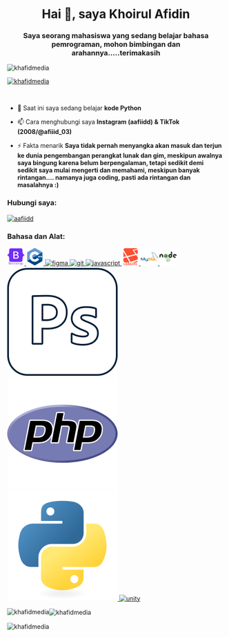 <h1 align="center">Hai 👋, saya Khoirul Afidin</h1>
<h3 align="center">Saya seorang mahasiswa yang sedang belajar bahasa pemrograman, mohon bimbingan dan arahannya.....terimakasih</h3>

<p align="left"> <img src="https://komarev.com/ghpvc/?username=khafidmedia&label=Profile%20views&color=0e75b6&style=flat" alt="khafidmedia" /> </p>

<p align="left"> <a href="https://github.com/ryo-ma/github-profile-trophy"><img src="https://github-profile-trophy.vercel.app/?username=khafidmedia" alt="khafidmedia" /></a> </p>

<p align="left"> <a href="https://twitter.com/" target="blank"><img src="https://img.shields.io/twitter/follow/?logo=twitter&style=for-the-badge" alt="" /></a> </p>

- 🌱 Saat ini saya sedang belajar **kode Python**

- 📫 Cara menghubungi saya **Instagram (aafiidd) & TikTok (2008/@afiiid_03)**

- ⚡ Fakta menarik **Saya tidak pernah menyangka akan masuk dan terjun ke dunia pengembangan perangkat lunak dan gim, meskipun awalnya saya bingung karena belum berpengalaman, tetapi sedikit demi sedikit saya mulai mengerti dan memahami, meskipun banyak rintangan.... namanya juga coding, pasti ada rintangan dan masalahnya :)**

<h3 align="left">Hubungi saya:</h3>
<p align="left">
<a href="https://instagram.com/aafiidd" target="blank"><img align="center" src="https://raw.githubusercontent.com/rahuldkjain/github-profile-readme-generator/master/src/images/icons/Social/instagram.svg" alt="aafiidd" height="30" width="40" /></a>
</p>

<h3 align="left">Bahasa dan Alat:</h3>
<p align="left"> <a href="https://getbootstrap.com" target="_blank" rel="noreferrer"> <img src="https://raw.githubusercontent.com/devicons/devicon/master/icons/bootstrap/bootstrap-plain-wordmark.svg" alt="bootstrap" width="40" height="40"/> </a> <a href="https://www.w3schools.com/cpp/" target="_blank" rel="noreferrer"> <img src="https://raw.githubusercontent.com/devicons/devicon/master/icons/cplusplus/cplusplus-original.svg" alt="cplusplus" width="40" height="40"/> </a> <a href="https://www.figma.com/" target="_blank" rel="noreferrer"> <img src="https://www.vectorlogo.zone/logos/figma/ikon-figma.svg" alt="figma" lebar="40" tinggi="40"/> </a> <a href="https://git-scm.com/" target="_blank" rel="noreferrer"> <img src="https://www.vectorlogo.zone/logos/git-scm/ikon-git-scm.svg" alt="git" lebar="40" tinggi="40"/> </a> <a href="https://developer.mozilla.org/en-US/docs/Web/JavaScript" target="_blank" rel="noreferrer"> <img src="https://raw.githubusercontent.com/devicons/devicon/master/ikon/javascript/javascript-original.svg" alt="javascript" lebar="40" tinggi="40"/> </a> <a href="https://laravel.com/" target="_blank" rel="noreferrer"> <img src="https://raw.githubusercontent.com/devicons/devicon/master/icons/laravel/laravel-plain-wordmark.svg" alt="laravel" width="40" height="40"/> </a> <a href="https://www.mysql.com/" target="_blank" rel="noreferrer"> <img src="https://raw.githubusercontent.com/devicons/devicon/master/icons/mysql/mysql-original-wordmark.svg" alt="mysql" width="40" height="40"/> </a> <a href="https://nodejs.org" target="_blank" rel="noreferrer"> <img src="https://raw.githubusercontent.com/devicons/devicon/master/icons/nodejs/nodejs-original-wordmark.svg" alt="nodejs" width="40" height="40"/> </a> <a href="https://www.photoshop.com/id" target="_blank" rel="noreferrer"> <img src="https://raw.githubusercontent.com/devicons/devicon/master/icons/photoshop/photoshop-line.svg" alt="photoshop" lebar="40" tinggi="40"/> </a> <a href="https://www.php.net" target="_blank" rel="noreferrer"> <img src="https://raw.githubusercontent.com/devicons/devicon/master/icons/php/php-original.svg" alt="php" lebar="40" tinggi="40"/> </a> <a href="https://www.python.org" target="_blank" rel="noreferrer"> <img src="https://raw.githubusercontent.com/devicons/devicon/master/icons/python/python-original.svg" alt="python" lebar="40" tinggi="40"/> </a> <a href="https://unity.com/" target="_blank" rel="noreferrer"> <img src="https://www.vectorlogo.zone/logos/unity3d/unity3d-icon.svg" alt="unity" width="40" height="40"/> </a> </p>

<p><img align="left" src="https://github-readme-stats.vercel.app/api/top-langs?username=khafidmedia&show_icons=true&locale=en&layout=compact" alt="khafidmedia" /></p>

<p> <img align="center" src="https://github-readme-stats.vercel.app/api?username=khafidmedia&show_icons=true&locale=en" alt="khafidmedia" /></p>

<p><img align="center" src="https://github-readme-streak-stats.herokuapp.com/?user=khafidmedia&" alt="khafidmedia" /></p>

